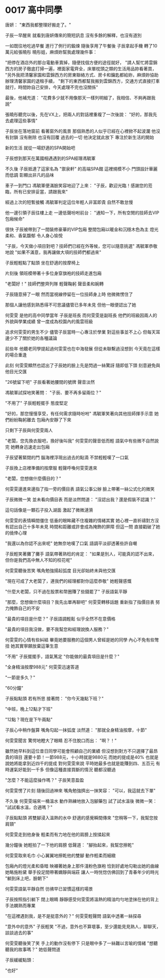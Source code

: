 # 0017 高中同學

唐妍：
"東西我都整理好搬走了。"

子辰一早醒來
就看到唐妍傳來的簡短訊息
沒有多餘的解釋，也沒有道別

一如既往地吃過早餐
進行了例行的鍛煉
隨後享用了午餐後
子辰拿起手機
轉了10萬元給張曉彤
曉彤姐，麻煩妳幫我處理幾件事：

"把停在酒店外的那台電動車賣掉，隨便找個方便的途徑就好，
"請人幫忙將雲錦西方的房子徹底打掃一遍，裡面家電齊全，床單枕頭之類的生活用品妳看著買，
"另外我把清馨家園和雲錦西方的房東聯絡方式、房卡和鑰匙都給妳，麻煩妳協助辦理清馨家園的退租手續，
"剩下的東西都幫我搬到雲錦西方，交通方式直接打車就行，時間妳自己安排，今天處理不完也沒關係"

最後，他補充道：
"花費多少就不用像那天一樣列明細了，我相信、不夠再跟我說"

張曉彤聽完以後，先在VX上，把兩人的對話裡重複了一次後說：
"好的，那我先去處理這些事情"

子辰坐在落地窗前
看著窗外的風景
那個熟悉的人似乎已經在心裡掀不起波瀾
他沒有封鎖
沒有刪除
也沒有回覆
過去的一切
他決定就此放下
專注於新生活的開始

新的生活
就從一場舒適的SPA開始吧

子辰想到那天在萬國相遇遇到的SPA經理馮毓軍

不久後
子辰抵達了這家名為 "禦泉軒" 的高端SPA館
這裡規模不小
門頭設計華麗而低調
彰顯出非凡的品味

車子一到門口
馮毓軍便滿臉笑容地迎了上來：
"子辰，歡迎光臨！感謝您的蒞臨，所有已安排妥當，請跟我來"

經過上次的短暫接觸
馮毓軍判定這位年輕人非富即貴
自然不敢怠慢

他一邊引領子辰往樓上走
一邊低聲吩咐前台：
"通知一下，所有空閒的技師去VIP包廂候命"

很快
子辰被帶到了一間裝修豪華的VIP包廂
整間包廂以暖金和沉穩木色為主
燈光柔和、香氣馥郁
令人身心愉悅

"子辰，今天做小項目對吧？技師們已經在外等候，您可以隨意挑選"
馮毓軍恭敬地說
"如果不滿意，我再讓做大項的技師們都過來"

子辰輕輕點了點頭
坐在舒適的按摩椅上

片刻後
領班模帶著十多位身穿旗袍的技師走進包廂

"老闆好！"
技師們整齊列隊
輕聲鞠躬
聲音柔和婉轉

子辰隨意掃了一眼
然而當視線停留在一位技師身上時
他微微愣住了

那個人讓他感到熟悉得不可思議儘管已多年未見
但他一眼便認出了她

何雯雯
是他的高中同學當年
子辰是班長
而何雯雯是副班長
他們的班級因兩人的外貌與學業成績
曾一度成為校園內的風雲班級

追求何雯雯的男生不少
儘管子辰當時一心專注於學業
對這些事並不上心
但每天耳邊少不了關於她的各種議論

前些年
他聽老同學提起過何雯雯也在中海發展
但從未聯繫過沒想到
今天竟在這樣的場合重逢

此刻
何雯雯顯然也認出了子辰她的臉上先是閃過一絲驚訝
隨即低下頭
刻意避免與他目光交匯

"26號留下吧"
子辰看著她腰間的號牌
聲音淡然

馮毓軍試探地笑著問：
"子辰、要不再多留兩位？"

"不用了"
子辰輕輕擺手
態度堅定

"好的，那您慢慢享受，有任何需求隨時吩咐"
馮毓軍笑著向其他技師揮手示意
她們紛紛鞠躬離去
包廂內安靜了下來

只剩下子辰與何雯雯兩人

"老闆，您先換衣服吧，換好後叫我"
何雯雯的聲音低而輕
語氣中有些微不自然說完
她轉身迅速走出包廂

子辰望著緊閉的門
腦海裡浮現出過去的點滴
不禁輕輕嘆了一口氣

子辰換上店裡準備的按摩服
輕聲呼喚何雯雯進來

"老闆，您想做什麼價目的？"

何雯雯邊進來邊指了指一旁的價目表
語氣公事公辦
臉上帶著一絲公式化的微笑

子辰微微一笑
並未看向價目表
而是淡然問道：
"沒認出我？還是假裝不認識？"

這句話像是一顆石子投入湖面
激起了微微漣漪

何雯雯的表情瞬間僵住
低垂的眼眸藏不住複雜的情緒其實
她心裡一直祈禱對方沒有認出自己十多年未見
時間和距離或許會成為掩飾的屏障
但這一問
直接戳破了她的僥倖心理

"我還以為你認不出來呢"
她無奈地嘆了口氣
語調平淡卻透著些許自嘲

子辰輕笑著攤了攤手
語氣帶著熟稔的肯定：
"如果是別人，可能真的認不出來，但你是我們高中無人不知的校花呢"

何雯雯聽後苦笑
嘴角勉強揚起弧度
目光卻始終未與他交匯

"現在可成了大老闆了，連我們的經理都對你這麼恭敬"
她輕聲感慨

"什麼大老闆，只不過在股票和幣圈賺了些錢罷了"
子辰語氣平靜

"那麼，您想做什麼項目？我先出單再聊吧"
何雯雯轉移話題
重新指了指價目表
努力掩飾自己的不安

"最貴的項目是什麼？"
子辰語調輕鬆
似乎全然不在意價格

"最貴的項目我沒做，要不我幫您和經理說換人服務？"

何雯雯的心情有些糾結
畢竟她要服務的這個男人曾經是她的同學
內心不免有些彆扭
她其實寧願放棄這筆生意

"不用"
子辰擺擺手，語氣篤定
"你能做的最貴項目是什麼？"

"全身精油按摩988元"
何雯雯迅速答道

"一節是多久？"

"60分鐘"

子辰點點頭
若有所思
接著問：
"你今天幾點下班？"

"中班，晚上12點才下班"

"12點？現在是下午兩點"

子辰心中稍作盤算
嘴角勾起一抹弧度
淡然道：
"那就全身精油按摩，十節"

何雯雯聞言
驚愕地瞪大了眼睛
忍不住脫口而出：
"啊？！"

雖然她早料到這位昔日同學可能會照顧自己的業績
但沒想到對方不只選擇了最昂貴的項目
還要十節！一節988元，十小時就是9880元
而她的提成是40%
也就是說她將能拿到近四千的提成
對何雯雯來說
平時她最多也就是能賺到四、五百元
有時運氣好能到一千多
但像這種直接買斷的情況
聽都沒聽過

"怎麼？不能這麼操作嗎？"
子辰笑意盈盈

何雯雯愣了片刻
隨後回過神來
嘴角勉強擠出一抹笑容：
"可以，我這就去下單"

不久後
何雯雯端來一桶溫水
動作熟練地放入泡腳藥包
試了試水溫後
微微一笑：
"試試看水溫，合適嗎？"

子辰點點頭
將雙腳浸入溫熱的水中
舒適的感覺瞬間傳來
"您稍等一下，我幫您按肩頸"

何雯雯走到他身後
輕柔而有力地在他的肩膀上按揉起來

幾分鐘後
她輕拍了一下他的肩膀
低聲道：
"腳抬起來，我幫您擦乾"

何雯雯取來毛巾
小心翼翼地擦乾他的雙腳
動作輕柔而細緻

包廂內的燈光柔和昏暗
映襯著她身上那件淺粉色旗袍
恰到好處地勾勒出她的曲線她略施粉黛
舉手投足間帶著嫻靜與端莊
讓人一時恍惚仿佛回到了青春年少的時光
"躺到床上吧，臉朝下"

何雯雯語氣平靜自然
彷彿早已習慣這樣的場景

子辰按照指引躺下
閉上眼睛
靜靜感受何雯雯將溫熱的精油均勻地塗抹在他的背上
手法嫻熟而專業

"在這裡遇到我，是不是挺意外的？"
何雯雯輕聲問
語氣中透著一絲探尋

"意外中的意外"
子辰輕笑
"不過，意外也不算壞事，至少還能見見熟人，聊聊天，談談過去的事"

何雯雯聽後笑了笑
手上的動作沒有停下
只是眼中多了一絲難以言喻的情緒
"想聽聽我的故事嗎？"
她低聲問道

子辰緩緩點頭：

"也好"